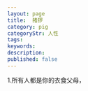 ```yaml
---
layout: page
title:  猪猡
category: pig
categoryStr: 人性
tags:
keywords:
description:
published: false
---
```


1.所有人都是你的衣食父母，











































